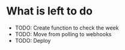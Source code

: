 # What is left to do
- TODO: Create function to check the week
- TODO: Move from polling to webhooks
- TODO: Deploy
